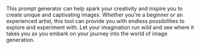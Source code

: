This prompt generator can help spark your creativity and inspire you to create unique and captivating images. Whether you're a beginner or an experienced artist, 
this tool can provide you with endless possibilities to explore and experiment with. 
Let your imagination run wild and see where it takes you as you embark on your journey into the world of image generation.
